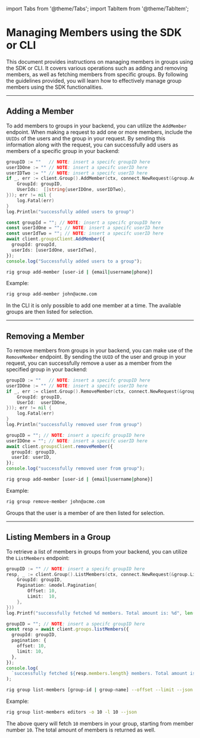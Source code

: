 ---
---

import Tabs from '@theme/Tabs';
import TabItem from '@theme/TabItem';

# Managing Members using the SDK or CLI

This document provides instructions on managing members in groups using the SDK or CLI. It covers various operations such as adding and removing members, as well as fetching members from specific groups. By following the guidelines provided, you will learn how to effectively manage group members using the SDK functionalities.

<hr class="solid" />

## Adding a Member

To add members to groups in your backend, you can utilize the `AddMember` endpoint. When making a request to add one or more members, include the `UUIDs` of the users and the group in your request. By sending this information along with the request, you can successfully add users as members of a specific group in your backend:

<Tabs>
<TabItem value="go" label="Golang SDK">

```go
groupID := ""   // NOTE: insert a specifc groupID here
userIDOne := "" // NOTE: insert a specifc userID here
userIDTwo := "" // NOTE: insert a specifc userID here
if _, err := client.Group().AddMember(ctx, connect.NewRequest(&group.AddMemberRequest{
    GroupId: groupID,
    UserIds:  []string{userIDOne, userIDTwo},
})); err != nil {
    log.Fatal(err)
}
log.Println("successfully added users to group")
```

</TabItem>
<TabItem value="typescript" label="Typescript SDK">

```typescript
const groupId = ""; // NOTE: insert a specifc groupID here
const userIdOne = ""; // NOTE: insert a specifc userID here
const userIdTwo = ""; // NOTE: insert a specifc userID here
await client.groupsClient.AddMember({
  groupId: groupId,
  userIds: [userIdOne, userIdTwo],
});
console.log("Successfully added users to a group");
```

</TabItem>
<TabItem value="cli" label="CLI">

```sh
rig group add-member [user-id | {email|username|phone}]
```

Example:

```sh
rig group add-member john@acme.com
```

In the CLI it is only possible to add one member at a time. The available groups are then listed for selection.

</TabItem>
</Tabs>

<hr class="solid" />

## Removing a Member

To remove members from groups in your backend, you can make use of the `RemoveMember` endpoint. By sending the `UUID` of the user and group in your request, you can successfully remove a user as a member from the specified group in your backend:

<Tabs>
<TabItem value="go" label="Golang SDK">

```go
groupID := ""   // NOTE: insert a specifc groupID here
userIDOne := "" // NOTE: insert a specifc userID here
if _, err := client.Group().RemoveMember(ctx, connect.NewRequest(&group.RemoveMemberRequest{
    GroupId: groupID,
    UserId:  userIDOne,
})); err != nil {
    log.Fatal(err)
}
log.Println("successfully removed user from group")
```

</TabItem>
<TabItem value="typescript" label="Typescript SDK">

```typescript
groupID = ""; // NOTE: insert a specifc groupID here
userIDOne = ""; // NOTE: insert a specifc userID here
await client.groupsClient.removeMember({
  groupId: groupID,
  userId: userID,
});
console.log("successfully removed user from group");
```

</TabItem>
<TabItem value="cli" label="CLI">

```sh
rig group add-member [user-id | {email|username|phone}]
```

Example:

```sh
rig group remove-member john@acme.com
```

Groups that the user is a member of are then listed for selection.
</TabItem>
</Tabs>

<hr class="solid" />

## Listing Members in a Group

To retrieve a list of members in groups from your backend, you can utilize the `ListMembers` endpoint:

<Tabs>
<TabItem value="go" label="Golang SDK">

```go
groupID := "" // NOTE: insert a specifc groupID here
resp, _ := client.Group().ListMembers(ctx, connect.NewRequest(&group.ListMembersRequest{
    GroupId: groupID,
    Pagination: &model.Pagination{
        Offset: 10,
        Limit:  10,
    },
}))
log.Printf("successfully fetched %d members. Total amount is: %d", len(resp.Msg.GetMembers()), resp.Msg.GetTotal())
```

</TabItem>
<TabItem value="typescript" label="Typescript SDK">

```typescript
groupID = ""; // NOTE: insert a specifc groupID here
const resp = await client.groups.listMembers({
  groupId: groupID,
  pagination: {
    offset: 10,
    limit: 10,
  },
});
console.log(
  `successfully fetched ${resp.members.length} members. Total amount is: ${resp.total}`,
);
```

</TabItem>

<TabItem value="cli" label="CLI">

```sh
rig group list-members [group-id | group-name] --offset --limit --json
```

Example:

```sh
rig group list-members editors -o 10 -l 10 --json
```

</TabItem>
</Tabs>

The above query will fetch `10` members in your group, starting from member number `10`. The total amount of members is returned as well.
